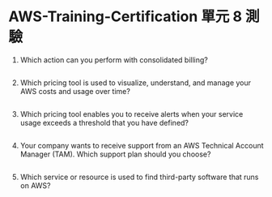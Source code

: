 # AWS-Training-Certification 單元 8 測驗

1. Which action can you perform with consolidated billing?
```bash

```

2. Which pricing tool is used to visualize, understand, and manage your AWS costs and usage over time?
```bash
```

3. Which pricing tool enables you to receive alerts when your service usage exceeds a threshold that you have defined?
```bash

```

4. Your company wants to receive support from an AWS Technical Account Manager (TAM). Which support plan should you choose?
```bash

```

5. Which service or resource is used to find third-party software that runs on AWS?
```bash

```
